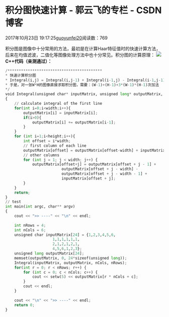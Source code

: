
# 积分图快速计算 - 郭云飞的专栏 - CSDN博客


2017年10月23日 19:17:25[guoyunfei20](https://me.csdn.net/guoyunfei20)阅读数：769


积分图是图像中十分常用的方法，最初是在计算Haar特征值时的快速计算方法，后来在均值滤波，二值化等图像处理方法中也十分常见。积分图的计算原理：
![](https://img-blog.csdn.net/20171023191838500?watermark/2/text/aHR0cDovL2Jsb2cuY3Nkbi5uZXQvZ3VveXVuZmVpMjA=/font/5a6L5L2T/fontsize/400/fill/I0JBQkFCMA==/dissolve/70/gravity/Center)
**C++代码（亲测通过）：**

```python
/******************************************
* 快速计算积分图
* Integral(i,j) = Integral(i,j-1) + Integral(i-1,j) - Integral(i-1,j-1) + Image(i,j)
* 于是，对一张W*H的图像直接求取积分图，需要：(W-1)+(H-1)+3*(W-1)*(H-1)次加法
*/
void Integral(unsigned char* inputMatrix, unsigned long* outputMatrix, int width, int height)
{  
    // calculate integral of the first line  
    for(int i=0;i<width;i++){  
        outputMatrix[i] = inputMatrix[i];  
        if(i>0){  
            outputMatrix[i] += outputMatrix[i-1];  
        }  
    }  
    for (int i=1;i<height;i++){  
        int offset = i*width;  
        // first column of each line  
        outputMatrix[offset] = outputMatrix[offset-width] + inputMatrix[offset];  
        // other columns
        for (int j = 1; j < width; j++) {
        	outputMatrix[offset+j] = outputMatrix[offset + j - 1] + 
        				 outputMatrix[offset + j - width] - 
        				 outputMatrix[offset + j - width - 1] + 
        				 inputMatrix[offset + j];
        }
    }  
    return;  
}
// test
int main(int argc, char** argv)
{
	cout << ">> ----" << "\n" << endl;
	
	int nRows = 4;
	int nCols = 6;
	unsigned char inputMatrix[24] = {1,2,3,4,5,6,
					 1,1,1,1,1,1,
					 2,1,2,1,2,1,
					 4,5,6,1,2,3};
	unsigned long outputMatrix[24];
	memset(outputMatrix, 0, 24*sizeof(unsigned long));
	Integral(inputMatrix, outputMatrix, nCols, nRows);
	for(int r = 0; r < nRows; r++) {
		for (int c = 0; c < nCols; c++) {
			cout << setw(5) << outputMatrix[r * nCols + c];
		}
		cout << endl;
	}
	
	cout << "\n" << ">> ----" << endl;
	return 0;
}
```


